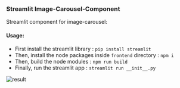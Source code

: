 ### Streamlit Image-Carousel-Component

Streamlit component for image-carousel:



#### Usage:

- First install the streamlit library : `pip install streamlit`
- Then, install the node packages inside `frontend` directory : `npm i`
- Then, build the node modules : `npm run build`
- Finally, run the streamlit app : `streamlit run __init__.py`

![result](sample_recording.gif)